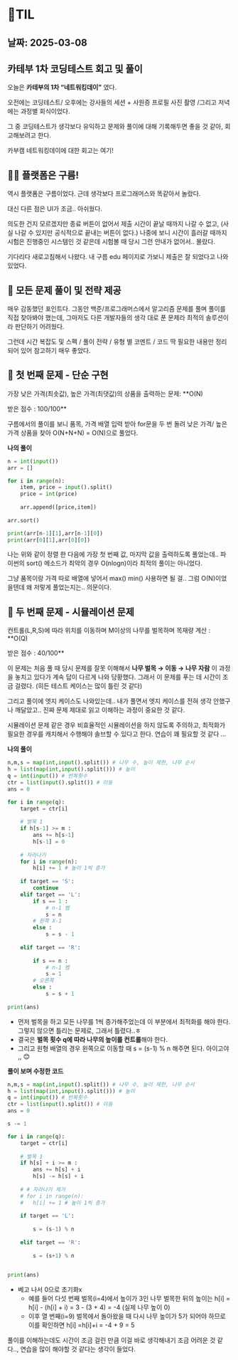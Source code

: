 # 🧾TIL
## 날짜: 2025-03-08

## 카테부 1차 코딩테스트 회고 및 풀이
오늘은 **카테부의 1차 “네트워킹데이”** 였다.

오전에는 코딩테스트/ 오후에는 강사들의 세션 + 사원증 프로필 사진 촬영 /그리고 저녁에는 과정별 회식이었다.

그 중 코딩테스트가 생각보다 유익하고 문제와 풀이에 대해 기록해두면 좋을 것 같아, 회고해보려고 한다.

카부캠 네트워킹데이에 대한 회고는 여기!

## 😶‍🌫️ 플랫폼은 구름!

역시 플랫폼은 구름이었다. 근데 생각보다 프로그래머스와 똑같아서 놀랐다.

대신 다른 점은 UI가 조금.. 아쉬웠다. 

의도한 건지 모르겠지만 종료 버튼이 없어서 제출 시간이 끝날 때까지 나갈 수 없고, (사실 나갈 수 있지만 공식적으로 끝내는 버튼이 없다.) 나중에 보니 시간이 흘러갈 때까지 시험은 진행중인 시스템인 것 같은데 시험볼 때 당시 그런 안내가 없어서.. 몰랐다.

기다리다 새로고침해서 나왔다. 내 구름 edu 페이지로 가보니 제출은 잘 되었다고 나와있었다.

## 🥹 모든 문제 풀이 및 전략 제공

매우 감동했던 포인트다. 그동안 백준/프로그래머스에서 알고리즘 문제를 풀며 풀이를 직접 찾아봐야 했는데, 그마저도 다른 개발자들의 생각 대로 푼 문제라 최적의 솔루션이라 판단하기 어려웠다.

그런데 시간 복잡도 및 스펙 / 풀이 전략 / 유형 별 코멘트 / 코드 딱 필요한 내용만 정리되어 있어 참고하기 매우 좋았다.

## 📌 첫 번째 문제 - 단순 구현

<aside>

가장 낮은 가격(최솟값), 높은 가격(최댓값)의 상품을 출력하는 문제: **O(N)

받은 점수 : 100/100**

</aside>

구름에서의 풀이를 보니 품목, 가격 배열 입력 받아 for문을 두 번 돌려 낮은 가격/ 높은 가격 상품을 찾아 O(N+N+N) = O(N)으로 풀었다.

**나의 풀이**

```python
n = int(input())
arr = []

for i in range(n):
	item, price = input().split()
	price = int(price)
	
	arr.append([price,item])
	
arr.sort()

print(arr[n-1][1],arr[n-1][0])
print(arr[0][1],arr[0][0])
```

나는 위와 같이 정렬 한 다음에 가장 첫 번째 값, 마지막 값을 출력하도록 풀었는데.. 파이썬의 sort() 메소드가 최악의 경우 O(nlogn)이라 최적의 풀이는 아니었다. 

그냥 품목이랑 가격 따로 배열에 넣어서 max() min() 사용하면 될 걸.. 그럼 O(N)이었을텐데 왜 저렇게 풀었는지는.. 의문이다.

## 📌 두 번째 문제 - 시뮬레이션 문제

<aside>

컨트롤(L,R,S)에 따라 위치를 이동하며 M이상의 나무를 벌목하며 목재량 계산 : **O(Q)

받은 점수 : 40/100**

</aside>

이 문제는 처음 풀 때 당시 문제를 잘못 이해해서 **나무 벌목 → 이동 → 나무 자람** 이 과정을 놓치고 있다가 계속 답이 다르게 나와 당황했다. 그래서 이 문제를 푸는 데 시간이 조금 걸렸다. (히든 테스트 케이스는 많이 틀린 것 같다)

그리고 풀이에 엣지 케이스도 나와있는데.. 내가 풀면서 엣지 케이스를 전혀 생각 안했구나 깨달았고.. 진짜 문제 제대로 읽고 이해하는 과정이 중요한 것 같다.

시뮬레이션 문제 같은 경우 비효율적인 시뮬레이션을 하지 않도록 주의하고, 최적화가 필요한 경우를 캐치해서 수행해야 솔브할 수 있다고 한다. 연습이 꽤 필요할 것 같다 …

**나의 풀이**

```python
n,m,s = map(int,input().split()) # 나무 수, 높이 제한, 나무 순서
h = list(map(int,input().split())) # 높이
q = int(input()) # 반복횟수
ctr = list(input().split()) # 이동
ans = 0

for i in range(q):
	target = ctr[i]
	
	# 벌목 1
	if h[s-1] >= m :
		ans += h[s-1]
		h[s-1] = 0
	
	# 자라나기
	for i in range(n):
		h[i] += 1 # 높이 1씩 증가
	
	if target == 'S':
		continue
	elif target == 'L':
		if s == 1 :
			# n-1 벰
			s = n
		# 왼쪽 X-1
		else :
			s = s - 1
	
	elif target == 'R':
		
		if s == n :
			# n-1 벰
			s = 1
		# 오른쪽
		else :
			s = s + 1
	
print(ans)
```

- 먼저 벌목을 하고 모든 나무를 1씩 증가해주었는데 이 부분에서 최적화를 해야 한다. 그렇지 않으면 틀리는 문제로, 그래서 틀렸다..ㅎ
- 결국은 **벌목 횟수 q에 따라 나무의 높이를 컨트롤**해야 한다.
- 그리고 원형 배열의 경우 왼쪽으로 이동할 때 s = (s-1) % n 해주면 된다. 아이고야 ,, 😊

**풀이 보며 수정한 코드**

```python
n,m,s = map(int,input().split()) # 나무 수, 높이 제한, 나무 순서
h = list(map(int,input().split())) # 높이
q = int(input()) # 반복횟수
ctr = list(input().split()) # 이동
ans = 0

s -= 1

for i in range(q):
	target = ctr[i]
	
	# 벌목 1
	if h[s] + i >= m :
		ans += h[s] + i
		h[s] -= h[s] + i
	
	# # 자라나기 제거
	# for i in range(n):
	# 	h[i] += 1 # 높이 1씩 증가
		
	if target == 'L':
		
		s = (s-1) % n
	
	elif target == 'R':
		
		s = (s+1) % n
	

print(ans)
```

- 베고 나서 0으로 초기화x
    - 예를 들어 다섯 번째 벌목(i=4)에서 높이가 3인 나무 벌목한 뒤의 높이는 h[i] =  h[i] - (h[i] + i) = 3 - (3 + 4) = -4 (실제 나무 높이 0)
    - 이후 열 번째(i=9) 벌목에서 돌아왔을 때 다시 나무 높이가 5가 되어야 하므로 이를 확인하면 h[i] =h[i]+i = -4 + 9 = 5

풀이를 이해하는데도 시간이 조금 걸린 만큼 이걸 바로 생각해내기 조금 어려운 것 같다.., 연습을 많이 해야할 것 같다는 생각이 들었다.
